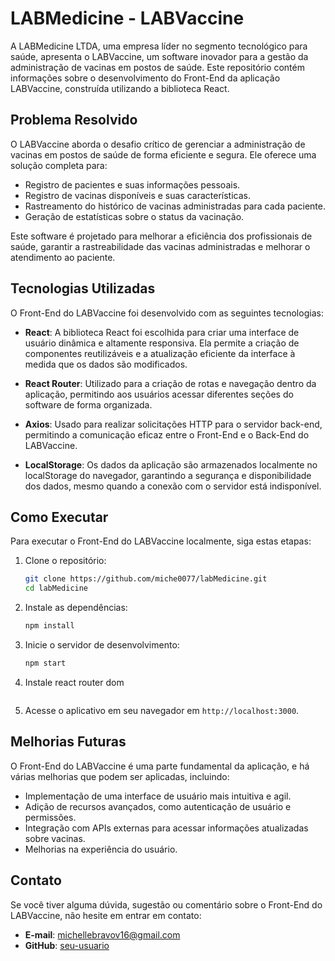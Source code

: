 # LABMedicine - LABVaccine

A LABMedicine LTDA, uma empresa líder no segmento tecnológico para saúde, apresenta o LABVaccine, um software inovador para a gestão da administração de vacinas em postos de saúde. Este repositório contém informações sobre o desenvolvimento do Front-End da aplicação LABVaccine, construída utilizando a biblioteca React.


## Problema Resolvido

O LABVaccine aborda o desafio crítico de gerenciar a administração de vacinas em postos de saúde de forma eficiente e segura. Ele oferece uma solução completa para:

- Registro de pacientes e suas informações pessoais.
- Registro de vacinas disponíveis e suas características.
- Rastreamento do histórico de vacinas administradas para cada paciente.
- Geração  de estatísticas sobre o status da vacinação.

Este software é projetado para melhorar a eficiência dos profissionais de saúde, garantir a rastreabilidade das vacinas administradas e melhorar o atendimento ao paciente.

## Tecnologias Utilizadas

O Front-End do LABVaccine foi desenvolvido com as seguintes tecnologias:

- **React**: A biblioteca React foi escolhida para criar uma interface de usuário dinâmica e altamente responsiva. Ela permite a criação de componentes reutilizáveis e a atualização eficiente da interface à medida que os dados são modificados.

- **React Router**: Utilizado para a criação de rotas e navegação dentro da aplicação, permitindo aos usuários acessar diferentes seções do software de forma organizada.

- **Axios**: Usado para realizar solicitações HTTP para o servidor back-end, permitindo a comunicação eficaz entre o Front-End e o Back-End do LABVaccine.
- **LocalStorage**: Os dados da aplicação são armazenados localmente no localStorage do navegador, garantindo a segurança e disponibilidade dos dados, mesmo quando a conexão com o servidor está indisponível.
## Como Executar

Para executar o Front-End do LABVaccine localmente, siga estas etapas:

1. Clone o repositório:

   ```bash
   git clone https://github.com/miche0077/labMedicine.git
   cd labMedicine
   ```

2. Instale as dependências:

   ```bash
   npm install
   ```

3. Inicie o servidor de desenvolvimento:

   ```bash
   npm start
   ```
4. Instale react router dom

```npm install react-router-dom
```

5. Acesse o aplicativo em seu navegador em `http://localhost:3000`.

 
## Melhorias Futuras

O Front-End do LABVaccine é uma parte fundamental da aplicação, e há várias melhorias que podem ser aplicadas, incluindo:

- Implementação de uma interface de usuário mais intuitiva e agil.
- Adição de recursos avançados, como autenticação de usuário e permissões.
- Integração com APIs externas para acessar informações atualizadas sobre vacinas.
- Melhorias na experiência do usuário.

## Contato

Se você tiver alguma dúvida, sugestão ou comentário sobre o Front-End do LABVaccine, não hesite em entrar em contato:

- **E-mail**: michellebravov16@gmail.com
- **GitHub**: [seu-usuario](https://github.com/miche0077)
